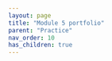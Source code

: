 ```yaml
---
layout: page
title: "Module 5 portfolio"
parent: "Practice"
nav_order: 10
has_children: true
---
```


